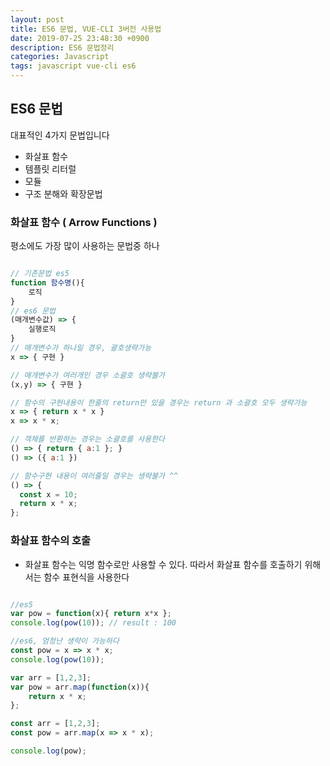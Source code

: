 ```yaml
---
layout: post
title: ES6 문법, VUE-CLI 3버전 사용법
date: 2019-07-25 23:48:30 +0900
description: ES6 문법정리
categories: Javascript
tags: javascript vue-cli es6
---
```


## ES6 문법

대표적인 4가지 문법입니다

* 화살표 함수
* 템플릿 리터럴
* 모듈
* 구조 분해와 확장문법

### 화살표 함수 ( Arrow Functions )

평소에도 가장 많이 사용하는 문법중 하나

```javascript

// 기존문법 es5
function 함수명(){
    로직
}
// es6 문법
(매개변수값) => {
    실행로직
}
// 매개변수가 하나일 경우, 괄호생략가능
x => { 구현 }

// 매개변수가 여러개인 경우 소괄호 생략불가
(x,y) => { 구현 }

// 함수의 구현내용이 한줄의 return만 있을 경우는 return 과 소괄호 모두 생략가능
x => { return x * x }
x => x * x;

// 객체를 반환하는 경우는 소괄호를 사용한다
() => { return { a:1 }; }
() => ({ a:1 })

// 함수구현 내용이 여러줄일 경우는 생략불가 ^^
() => {           
  const x = 10;
  return x * x;
};

```

### 화살표 함수의 호출

* 화살표 함수는 익명 함수로만 사용할 수 있다. 따라서 화살표 함수를 호출하기 위해서는 함수 표현식을 사용한다

```javascript

//es5 
var pow = function(x){ return x*x };
console.log(pow(10)); // result : 100

//es6, 엄청난 생략이 가능하다
const pow = x => x * x;
console.log(pow(10));

var arr = [1,2,3];
var pow = arr.map(function(x)){
    return x * x;
};

const arr = [1,2,3];
const pow = arr.map(x => x * x);

console.log(pow);

```